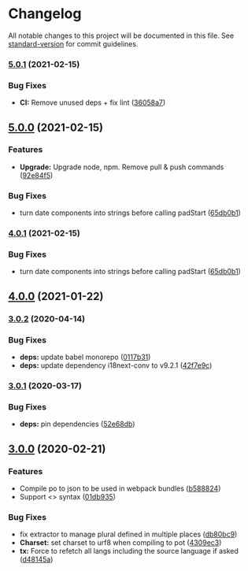 # Changelog

All notable changes to this project will be documented in this file. See [standard-version](https://github.com/conventional-changelog/standard-version) for commit guidelines.

### [5.0.1](https://github.com/whatever-company/elium-i18n/compare/v5.0.0...v5.0.1) (2021-02-15)


### Bug Fixes

* **CI:** Remove unused deps + fix lint ([36058a7](https://github.com/whatever-company/elium-i18n/commit/36058a7b503a6c496e11a2b31baa1bcb80a26d1a))

## [5.0.0](https://github.com/whatever-company/elium-i18n/compare/v4.0.0...v5.0.0) (2021-02-15)


### Features

* **Upgrade:** Upgrade node, npm. Remove pull & push commands ([92e84f5](https://github.com/whatever-company/elium-i18n/commit/92e84f5516963b5c6ea49dddc9fb3dfd1ca99ba9))


### Bug Fixes

* turn date components into strings before calling padStart ([65db0b1](https://github.com/whatever-company/elium-i18n/commit/65db0b156d3279e94a09b4f2c491f2198645465e))

### [4.0.1](https://github.com/whatever-company/elium-i18n/compare/v4.0.0...v4.0.1) (2021-02-15)


### Bug Fixes

* turn date components into strings before calling padStart ([65db0b1](https://github.com/whatever-company/elium-i18n/commit/65db0b156d3279e94a09b4f2c491f2198645465e))

## [4.0.0](https://github.com/whatever-company/elium-i18n/compare/v3.0.2...v4.0.0) (2021-01-22)

### [3.0.2](https://github.com/whatever-company/elium-i18n/compare/v3.0.1...v3.0.2) (2020-04-14)


### Bug Fixes

* **deps:** update babel monorepo ([0117b31](https://github.com/whatever-company/elium-i18n/commit/0117b31c61d3d348635634800738e05949188ba3))
* **deps:** update dependency i18next-conv to v9.2.1 ([42f7e9c](https://github.com/whatever-company/elium-i18n/commit/42f7e9c794634b6259eeca2f6953cd4ea694b7ba))

### [3.0.1](https://github.com/whatever-company/elium-i18n/compare/v3.0.0...v3.0.1) (2020-03-17)


### Bug Fixes

* **deps:** pin dependencies ([52e68db](https://github.com/whatever-company/elium-i18n/commit/52e68db17a9fa404bb95e309d9e168e975521991))

## [3.0.0](https://github.com/whatever-company/elium-i18n/compare/v1.0.2...v3.0.0) (2020-02-21)


### Features

* Compile po to json to be used in webpack bundles ([b588824](https://github.com/whatever-company/elium-i18n/commit/b588824bdb3eddf7e61a96329729f0ad8925e74c))
* Support <> syntax ([01db935](https://github.com/whatever-company/elium-i18n/commit/01db935084831def5e4a04046bed34cff7e176fb))


### Bug Fixes

* fix extractor to manage plural defined in multiple places ([db80bc9](https://github.com/whatever-company/elium-i18n/commit/db80bc9b328662a02cf06246dd140b2d25905427))
* **Charset:** set charset to urf8 when compiling to pot ([4309ec3](https://github.com/whatever-company/elium-i18n/commit/4309ec36e22be4ff2b3901be4d08e81dfdd26823))
* **tx:** Force to refetch all langs including the source language if asked ([d48145a](https://github.com/whatever-company/elium-i18n/commit/d48145aad4003a5725dbbdaa55da1dd660d23957))
